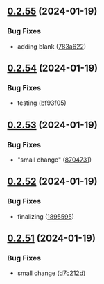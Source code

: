 ## [0.2.55](https://github.com/Energy-Control-no/fleet-flows-autoinstaller/compare/v0.2.54...v0.2.55) (2024-01-19)


### Bug Fixes

* adding blank ([783a622](https://github.com/Energy-Control-no/fleet-flows-autoinstaller/commit/783a622bfbcb9c2e4b384187af780c218541ce2a))



## [0.2.54](https://github.com/Energy-Control-no/fleet-flows-autoinstaller/compare/v0.2.53...v0.2.54) (2024-01-19)


### Bug Fixes

* testing ([bf93f05](https://github.com/Energy-Control-no/fleet-flows-autoinstaller/commit/bf93f05a8b367dda5d8bc517a987093595fb7cd1))



## [0.2.53](https://github.com/Energy-Control-no/fleet-flows-autoinstaller/compare/v0.2.52...v0.2.53) (2024-01-19)


### Bug Fixes

* "small change" ([8704731](https://github.com/Energy-Control-no/fleet-flows-autoinstaller/commit/870473121c72f86b538696527975e41ca427e064))



## [0.2.52](https://github.com/Energy-Control-no/fleet-flows-autoinstaller/compare/v0.2.51...v0.2.52) (2024-01-19)


### Bug Fixes

* finalizing ([1895595](https://github.com/Energy-Control-no/fleet-flows-autoinstaller/commit/1895595004fc1aa4b72b1914d2a897b68b9d518d))



## [0.2.51](https://github.com/Energy-Control-no/fleet-flows-autoinstaller/compare/v0.2.50...v0.2.51) (2024-01-19)


### Bug Fixes

* small change ([d7c212d](https://github.com/Energy-Control-no/fleet-flows-autoinstaller/commit/d7c212db226a23549d55fdc46090f85305154bc8))



